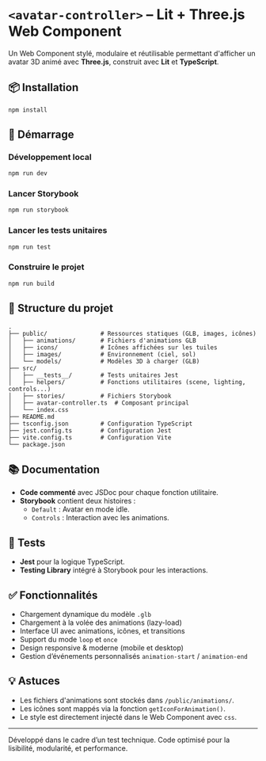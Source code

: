 # `<avatar-controller>` – Lit + Three.js Web Component

Un Web Component stylé, modulaire et réutilisable permettant d'afficher un avatar 3D animé avec **Three.js**, construit avec **Lit** et **TypeScript**.

## 📦 Installation

```bash
npm install
```

## 🚀 Démarrage

### Développement local

```bash
npm run dev
```

### Lancer Storybook

```bash
npm run storybook
```

### Lancer les tests unitaires

```bash
npm run test
```

### Construire le projet

```bash
npm run build
```

## 🧠 Structure du projet

```
.
├── public/               # Ressources statiques (GLB, images, icônes)
│   ├── animations/       # Fichiers d'animations GLB
│   ├── icons/            # Icônes affichées sur les tuiles
│   ├── images/           # Environnement (ciel, sol)
│   └── models/           # Modèles 3D à charger (GLB)
├── src/
│   ├── __tests__/        # Tests unitaires Jest
│   ├── helpers/          # Fonctions utilitaires (scene, lighting, controls...)
│   ├── stories/          # Fichiers Storybook
│   ├── avatar-controller.ts  # Composant principal
│   └── index.css         
├── README.md
├── tsconfig.json         # Configuration TypeScript
├── jest.config.ts        # Configuration Jest
├── vite.config.ts        # Configuration Vite
└── package.json
```

## 📚 Documentation

- **Code commenté** avec JSDoc pour chaque fonction utilitaire.
- **Storybook** contient deux histoires :
  - `Default` : Avatar en mode idle.
  - `Controls` : Interaction avec les animations.

## 🧪 Tests

- **Jest** pour la logique TypeScript.
- **Testing Library** intégré à Storybook pour les interactions.

## ✅ Fonctionnalités

- Chargement dynamique du modèle `.glb`
- Chargement à la volée des animations (lazy-load)
- Interface UI avec animations, icônes, et transitions
- Support du mode `loop` et `once`
- Design responsive & moderne (mobile et desktop)
- Gestion d’événements personnalisés `animation-start` / `animation-end`

## 💡 Astuces

- Les fichiers d'animations sont stockés dans `/public/animations/`.
- Les icônes sont mappés via la fonction `getIconForAnimation()`.
- Le style est directement injecté dans le Web Component avec `css`.

---

Développé dans le cadre d’un test technique. Code optimisé pour la lisibilité, modularité, et performance.